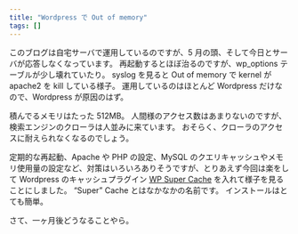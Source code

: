 ```yaml
---
title: "Wordpress で Out of memory"
tags: []
---
```


このブログは自宅サーバで運用しているのですが、5 月の頭、そして今日とサーバが応答しなくなっています。
再起動するとほぼ治るのですが、wp_options テーブルが少し壊れていたり。
syslog を見ると Out of memory で kernel が apache2 を kill している様子。
運用しているのはほとんど Wordpress だけなので、Wordpress が原因のはず。

積んでるメモリはたった 512MB。
人間様のアクセス数はあまりないのですが、検索エンジンのクローラは人並みに来ています。
おそらく、クローラのアクセスに耐えられなくなるのでしょう。

定期的な再起動、Apache や PHP の設定、MySQL のクエリキャッシュやメモリ使用量の設定など、対策はいろいろありそうですが、とりあえず今回は楽をして Wordpress のキャッシュプラグイン [WP Super Cache](http://wordpress.org/extend/plugins/wp-super-cache/) を入れて様子を見ることにしました。
&#8220;Super&#8221; Cache とはなかなかの名前です。
インストールはとても簡単。

さて、一ヶ月後どうなることやら。
